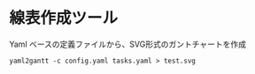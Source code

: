 # 線表作成ツール

Yaml ベースの定義ファイルから、SVG形式のガントチャートを作成

```
yaml2gantt -c config.yaml tasks.yaml > test.svg
```
